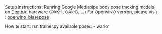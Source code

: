 Setup instructions:
Running Google Mediapipe body pose tracking models on [DepthAI](https://docs.luxonis.com/en/gen2/) hardware (OAK-1, OAK-D, ...)
For OpenVINO version, please visit : [openvino_blazepose](https://github.com/geaxgx/openvino_blazepose)

How to start: run trainer.py
available poses:
	- warior
